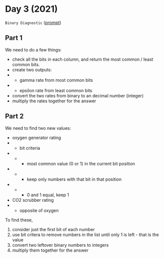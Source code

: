 # Day 3 (2021)

`Binary Diagnostic` ([prompt](https://adventofcode.com/2021/day/3))

## Part 1

We need to do a few things:

- check all the bits in each column, and return the most common / least common bits.
- create two outputs:
- - gamma rate from most common bits
- - epsilon rate from least common bits
- convert the two rates from binary to an decimal number (integer)
- multiply the rates together for the answer

## Part 2

We need to find two new values:

- oxygen generator rating
- - bit criteria
- - - most common value (0 or 1) in the current bit position
- - - keep only numbers with that bit in that position
- - - 0 and 1 equal, keep 1
- CO2 scrubber rating
- - opposite of oxygen

To find these,

1. consider just the first bit of each number
2. use bit critera to remove numbers in the list until only 1 is left - that is the value
3. convert two leftover binary numbers to integers
4. multiply them together for the answer
